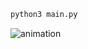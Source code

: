 ```bash
python3 main.py
```

![animation](https://github.com/user-attachments/assets/eed4ced1-feac-43b8-9bfa-2c69785bf8ab)
